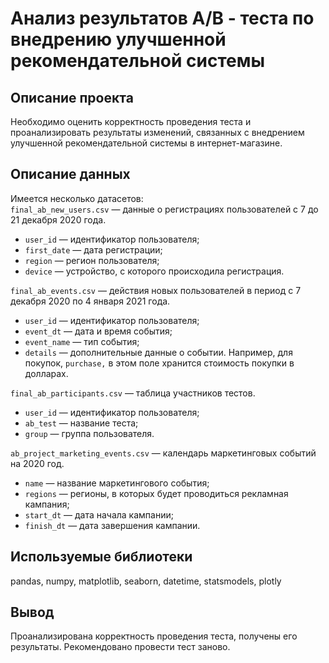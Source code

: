 
# Анализ результатов А/В - теста по внедрению улучшенной рекомендательной системы

## Описание проекта
Необходимо оценить корректность проведения теста и проанализировать результаты изменений, связанных с внедрением улучшенной рекомендательной системы в интернет-магазине.

## Описание данных
Имеется несколько датасетов:  
`final_ab_new_users.csv` — данные о регистрациях пользователей с 7 до 21 декабря 2020 года.

- `user_id` — идентификатор пользователя;
- `first_date` — дата регистрации;
- `region` — регион пользователя;
- `device` — устройство, с которого происходила регистрация.

`final_ab_events.csv` — действия новых пользователей в период с 7 декабря 2020 по 4 января 2021 года.

- `user_id` — идентификатор пользователя;
- `event_dt` — дата и время события;
- `event_name` — тип события;
- `details` — дополнительные данные о событии. Например, для покупок, `purchase,` в этом поле хранится стоимость покупки в долларах.

`final_ab_participants.csv` — таблица участников тестов.

- `user_id` — идентификатор пользователя;
- `ab_test` — название теста;
- `group` — группа пользователя.

`ab_project_marketing_events.csv` — календарь маркетинговых событий на 2020 год.

- `name` — название маркетингового события;
- `regions` — регионы, в которых будет проводиться рекламная кампания;
- `start_dt` — дата начала кампании;
- `finish_dt` — дата завершения кампании.



## Используемые библиотеки
pandas, numpy, matplotlib, seaborn, datetime, statsmodels, plotly 

## Вывод
Проанализирована корректность проведения теста, получены его результаты. Рекомендовано провести тест заново. 

